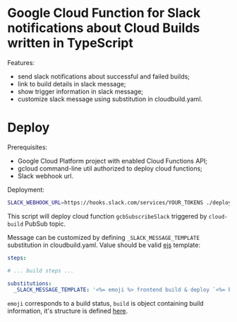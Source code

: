 # Google Cloud Function for Slack notifications about Cloud Builds written in TypeScript

Features:

* send slack notifications about successful and failed builds;
* link to build details in slack message;
* show trigger information in slack message;
* customize slack message using substitution in cloudbuild.yaml.


# Deploy

Prerequisites:

* Google Cloud Platform project with enabled Cloud Functions API;
* gcloud command-line util authorized to deploy cloud functions;
* Slack webhook url.

Deployment:

```bash
SLACK_WEBHOOK_URL=https://hooks.slack.com/services/YOUR_TOKENS ./deploy.sh
```

This script will deploy cloud function `gcbSubscribeSlack` triggered by `cloud-build` PubSub topic.

Message can be customized by defining `_SLACK_MESSAGE_TEMPLATE` substitution in cloudbuild.yaml. Value should be valid [ejs](https://ejs.co) template:

```yaml
steps:

# ... build steps ...

substitutions:
  _SLACK_MESSAGE_TEMPLATE: '<%= emoji %> frontend build & deploy `<%= build.id %>` <%= build.status %>'
```

`emoji` corresponds to a build status, `build` is object containing build information, it's structure is defined [here](https://github.com/onsails/cloudbuild-slack/blob/master/src/pubsub.ts).